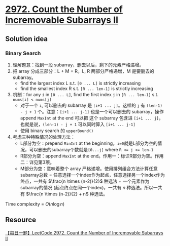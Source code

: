 # [2972. Count the Number of Incremovable Subarrays II](https://leetcode.com/problems/count-the-number-of-incremovable-subarrays-ii/description/)

## Solution idea
### Binary Search
1. 理解题意：找到一段 subarray，删去以后，剩下的元素严格递增。
2. 把 array 分成三部分：L + M + R。L, R 两部分严格递增，M 是要删去的 subarray。
    * find the largest index L s.t. `[0 ... L]` is strictly increasing
    * find the smallest index R s.t. `[R ... len-1]` is strictly increasing
3. 机制：for any `i` in `[0 ... L]`, find the first index `j` in `[R ... len-1]` s.t. `nums[i] < nums[j]`
    * 对于一个 `i`, 可以删去的 subarray 是 `[i+1 ... j]`。这样的 `j` 有 `(len-1) - j + 1` 个。注意：`[i+1 ... j-1]` 也是一个可以删去的 subarray，操作 append `MaxInt` at the end 可以把 这个 subarray 包含进 `[i+1 ... j]`，也就是说，`(len-1) - j + 1` 可以同时算入 `[i+1 ... j-1]`
    * 使用 binary search 的 `upperBound()`
3. 考虑三种特殊情况的处理方法：
    * L部分为空：prepend `MinInt` at the beginning。`i=0`就是L部分为空的情况，可以删去的subarray个数就是`[0...j]` where `R <= j <= len-1`
    * R部分为空：append `MaxInt` at the end。作用一：标识R部分为空。作用二：详见第3项。
    * M部分为空：意味着整个 array 严格递增。使用排列组合方法计算任意subarray总数 = 任意选择一个index作为起点，任意选择另一个index作为终点，一共有 $\frac{n \times (n-2)}{2}$ 种选法 + 一个元素作为subarray的情况 (起点终点在同一个index)，一共有 $n$ 种选法。所以一共有 $\frac{n \times (n-2)}{2} + n$ 种选法。
    
Time complexity = $O(n\log n)$

## Resource
[【每日一题】LeetCode 2972. Count the Number of Incremovable Subarrays II](https://www.youtube.com/watch?v=aBikXIvNtNU&ab_channel=HuifengGuan)